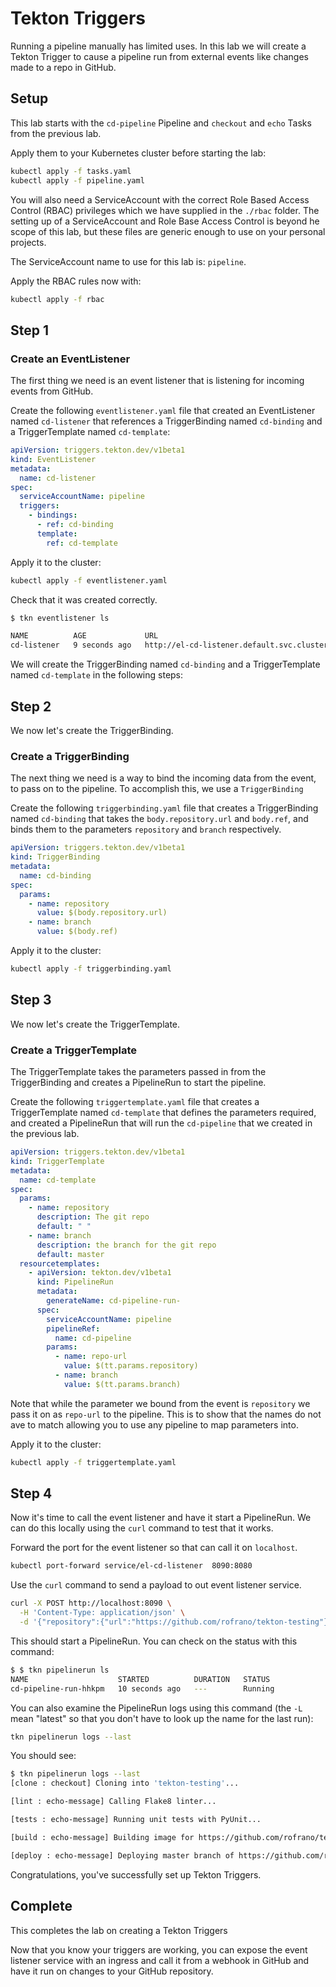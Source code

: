 # Tekton Triggers

Running a pipeline manually has limited uses. In this lab we will create a Tekton Trigger to cause a pipeline run from external events like changes made to a repo in GitHub.

## Setup

This lab starts with the `cd-pipeline` Pipeline and `checkout` and `echo` Tasks from the previous lab.

Apply them to your Kubernetes cluster before starting the lab:

```bash
kubectl apply -f tasks.yaml
kubectl apply -f pipeline.yaml
```

You will also need a ServiceAccount with the correct Role Based Access Control (RBAC) privileges which we have supplied in the `./rbac` folder. The setting up of a ServiceAccount and Role Base Access Control is beyond he scope of this lab, but these files are generic enough to use on your personal projects.

The ServiceAccount name to use for this lab is: `pipeline`.

Apply the RBAC rules now with:

```bash
kubectl apply -f rbac
```

## Step 1

### Create an EventListener

The first thing we need is an event listener that is listening for incoming events from GitHub.

Create the following `eventlistener.yaml` file that created an EventListener named `cd-listener` that references a TriggerBinding named `cd-binding` and a TriggerTemplate named `cd-template`:

```yaml
apiVersion: triggers.tekton.dev/v1beta1
kind: EventListener
metadata:
  name: cd-listener
spec:
  serviceAccountName: pipeline
  triggers:
    - bindings:
      - ref: cd-binding
      template:
        ref: cd-template
```

Apply it to the cluster:

```bash
kubectl apply -f eventlistener.yaml
```

Check that it was created correctly.

```bash
$ tkn eventlistener ls

NAME          AGE             URL                                                    AVAILABLE
cd-listener   9 seconds ago   http://el-cd-listener.default.svc.cluster.local:8080   True
```

We will create the TriggerBinding named `cd-binding` and a TriggerTemplate named `cd-template` in the following steps:

## Step 2

We now let's create the TriggerBinding.

### Create a TriggerBinding

The next thing we need is a way to bind the incoming data from the event, to pass on to the pipeline. To accomplish this, we use a `TriggerBinding`

Create the following `triggerbinding.yaml` file that creates a TriggerBinding named `cd-binding` that takes the `body.repository.url` and `body.ref`, and binds them to the parameters `repository` and `branch` respectively.

```yaml
apiVersion: triggers.tekton.dev/v1beta1
kind: TriggerBinding
metadata:
  name: cd-binding
spec:
  params:
    - name: repository
      value: $(body.repository.url)
    - name: branch
      value: $(body.ref)
```

Apply it to the cluster:

```bash
kubectl apply -f triggerbinding.yaml
```

## Step 3

We now let's create the TriggerTemplate.

### Create a TriggerTemplate

The TriggerTemplate takes the parameters passed in from the TriggerBinding and creates a PipelineRun to start the pipeline.

Create the following `triggertemplate.yaml` file that creates a TriggerTemplate named `cd-template` that defines the parameters required, and created a PipelineRun that will run the `cd-pipeline` that we created in the previous lab.

```yaml
apiVersion: triggers.tekton.dev/v1beta1
kind: TriggerTemplate
metadata:
  name: cd-template
spec:
  params:
    - name: repository
      description: The git repo
      default: " "
    - name: branch
      description: the branch for the git repo
      default: master
  resourcetemplates:
    - apiVersion: tekton.dev/v1beta1
      kind: PipelineRun
      metadata:
        generateName: cd-pipeline-run-
      spec:
        serviceAccountName: pipeline
        pipelineRef:
          name: cd-pipeline
        params:
          - name: repo-url
            value: $(tt.params.repository)
          - name: branch
            value: $(tt.params.branch)
```

Note that while the parameter we bound from the event is `repository` we pass it on as `repo-url` to the pipeline. This is to show that the names do not ave to match allowing you to use any pipeline to map parameters into.

Apply it to the cluster:

```bash
kubectl apply -f triggertemplate.yaml
```

## Step 4

Now it's time to call the event listener and have it start a PipelineRun. We can do this locally using the `curl` command to test that it works.

Forward the port for the event listener so that can call it on `localhost`.

```bash
kubectl port-forward service/el-cd-listener  8090:8080
```

Use the `curl` command to send a payload to out event listener service.

```bash
curl -X POST http://localhost:8090 \
  -H 'Content-Type: application/json' \
  -d '{"repository":{"url":"https://github.com/rofrano/tekton-testing"}}'
```

This should start a PipelineRun. You can check on the status with this command:

```bash
$ $ tkn pipelinerun ls
NAME                    STARTED          DURATION   STATUS
cd-pipeline-run-hhkpm   10 seconds ago   ---        Running
```

You can also examine the PipelineRun logs using this command (the `-L` mean "latest" so that you don't have to look up the name for the last run):

```bash
tkn pipelinerun logs --last
```

You should see:

```bash
$ tkn pipelinerun logs --last
[clone : checkout] Cloning into 'tekton-testing'...

[lint : echo-message] Calling Flake8 linter...

[tests : echo-message] Running unit tests with PyUnit...

[build : echo-message] Building image for https://github.com/rofrano/tekton-testing ...

[deploy : echo-message] Deploying master branch of https://github.com/rofrano/tekton-testing ...
```

Congratulations, you've successfully set up Tekton Triggers.

## Complete

This completes the lab on creating a Tekton Triggers

Now that you know your triggers are working, you can expose the event listener service with an ingress and call it from a webhook in GitHub and have it run on changes to your GitHub repository.
